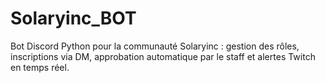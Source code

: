 # Solaryinc_BOT
Bot Discord Python pour la communauté Solaryinc : gestion des rôles, inscriptions via DM, approbation automatique par le staff et alertes Twitch en temps réel.
